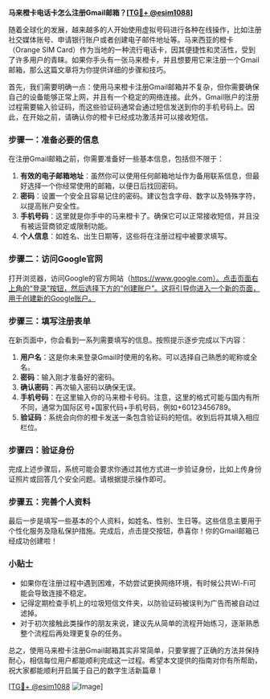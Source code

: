 **马来橙卡电话卡怎么注册Gmail邮箱？[[TG💪+ @esim1088](https://t.me/s/esim1088)]**

随着全球化的发展，越来越多的人开始使用虚拟号码进行各种在线操作，比如注册社交媒体账号、申请银行账户或者创建电子邮件地址等。马来西亚的橙卡（Orange SIM Card）作为当地的一种流行电话卡，因其便捷性和灵活性，受到了许多用户的青睐。如果你手头有一张马来橙卡，并且想要用它来注册一个Gmail邮箱，那么这篇文章将为你提供详细的步骤和技巧。

首先，我们需要明确一点：使用马来橙卡注册Gmail邮箱并不复杂，但你需要确保自己的设备能够正常上网，并且有一个稳定的网络连接。此外，Gmail账户的注册过程需要输入验证码，而这些验证码通常会通过短信发送到你的手机号码上。因此，在开始之前，请确认你的橙卡已经成功激活并可以接收短信。

### 步骤一：准备必要的信息

在注册Gmail邮箱之前，你需要准备好一些基本信息，包括但不限于：

1. **有效的电子邮箱地址**：虽然你可以使用任何邮箱地址作为备用联系信息，但最好选择一个你经常使用的邮箱，以便日后找回密码。
2. **密码**：设置一个安全且容易记住的密码。建议包含字母、数字以及特殊字符，以提高账户安全性。
3. **手机号码**：这里就是你手中的马来橙卡了。确保它可以正常接收短信，并且没有被运营商锁定或限制功能。
4. **个人信息**：如姓名、出生日期等，这些将在注册过程中被要求填写。

### 步骤二：访问Google官网

打开浏览器，访问Google的官方网站（https://www.google.com）。点击页面右上角的“登录”按钮，然后选择下方的“创建账户”。这将引导你进入一个新的页面，用于创建新的Google账户。

### 步骤三：填写注册表单

在新页面中，你会看到一系列需要填写的信息。按照提示逐步完成以下内容：

1. **用户名**：这是你未来登录Gmail时使用的名称。可以选择自己熟悉的昵称或全名。
2. **密码**：输入刚才准备好的密码。
3. **确认密码**：再次输入密码以确保无误。
4. **手机号码**：在这里输入你的马来橙卡号码。注意，这里的格式可能与国内有所不同，通常为国际区号+国家代码+手机号码，例如+60123456789。
5. **验证码**：系统会向你的橙卡发送一条包含验证码的短信。收到后将其填入相应栏位。

### 步骤四：验证身份

完成上述步骤后，系统可能会要求你通过其他方式进一步验证身份，比如上传身份证照片或回答几个安全问题。请根据提示操作即可。

### 步骤五：完善个人资料

最后一步是填写一些基本的个人资料，如姓名、性别、生日等。这些信息主要用于个性化服务及隐私保护措施。完成后，点击提交按钮，恭喜你！你的Gmail邮箱已经成功创建啦！

### 小贴士

- 如果你在注册过程中遇到困难，不妨尝试更换网络环境，有时候公共Wi-Fi可能会导致连接不稳定。
- 记得定期检查手机上的垃圾短信文件夹，以防验证码被误判为广告而被自动过滤掉。
- 对于初次接触此类操作的朋友来说，建议先从简单的流程开始练习，逐渐熟悉整个流程后再处理更复杂的任务。

总之，使用马来橙卡注册Gmail邮箱其实非常简单，只要掌握了正确的方法并保持耐心，相信每位用户都能顺利完成这一过程。希望本文提供的指南对你有所帮助，祝大家都能顺利开启属于自己的数字生活新篇章！

[[TG💪+ @esim1088](https://t.me/s/esim1088) ![Image](https://i.postimg.cc/4NQfJmqS/Snipaste-2025-05-13-00-14-12.png)]